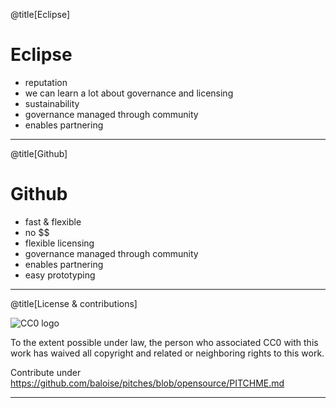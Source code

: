 @title[Eclipse]

# Eclipse

* reputation
* we can learn a lot about governance and licensing
* sustainability
* governance managed through community
* enables partnering

---


@title[Github]

# Github

* fast & flexible
* no $$
* flexible licensing
* governance managed through community
* enables partnering
* easy prototyping

---

@title[License & contributions]

![CC0 logo](https://licensebuttons.net/p/zero/1.0/88x31.png)

To the extent possible under law, the person who associated CC0 with this work has waived all copyright and related or neighboring rights to this work. 


Contribute under https://github.com/baloise/pitches/blob/opensource/PITCHME.md

---
